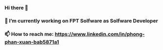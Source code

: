 ### Hi there 👋
### 🔭 I’m currently working on FPT Solfware as Solfware Developer
### 📫 How to reach me: https://www.linkedin.com/in/phong-phan-xuan-bab5871a1
<!--
**PhongPhan98/PhongPhan98** is a ✨ _special_ ✨ repository because its `README.md` (this file) appears on your GitHub profile.

Here are some ideas to get you started:

- 🔭 I’m currently working on ...
- 🌱 I’m currently learning ...
- 👯 I’m looking to collaborate on ...
- 🤔 I’m looking for help with ...
- 💬 Ask me about ...
- 📫 How to reach me: ...
- 😄 Pronouns: ...
- ⚡ Fun fact: ...
-->
